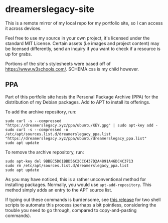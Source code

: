 # dreamerslegacy-site
This is a remote mirror of my local repo for my portfolio site, so I can access it across devices.  

Feel free to use my source in your own project, it's licensed under the standard MIT License. Certain assets (i.e images and project content) may be licensed differently, send an inquiry if you want to check if a resource is up for grabs.

Portions of the site's stylesheets were based off of https://www.w3schools.com/. SCHEMA.css is my child however.

## PPA
Part of this portfolio site hosts the Personal Package Archive (PPA) for the distribution of my Debian packages. Add to APT to install its offerings.

To add the archive repository, run:
```commandline
sudo curl -s --compressed "https://dreamerslegacy.xyz/ppa/ubuntu/KEY.gpg" | sudo apt-key add -
sudo curl -s --compressed -o /etc/apt/sources.list.d/dreamerslegacy_ppa.list "https://dreamerslegacy.xyz/ppa/ubuntu/dreamerslegacy_ppa.list"
sudo apt update
```
To remove the archive repository, run:
```commandline
sudo apt-key del 9BBEC5D61BBD56C2CCC437D2A4891A46DC4C3713
sudo rm /etc/apt/sources.list.d/dreamerslegacy_ppa.list
sudo apt update
```

As you may have noticed, this is a rather unconventional method for installing packages. Normally, you would use `apt-add-repository`. This method simply adds an entry to the APT source list.

If typing out these commands is burdensome, see [this release](https://github.com/perpetualCreations/ppa/releases/tag/s1.0) for two shell scripts to automate this process (perhaps a bit pointless, considering the trouble you need to go through, compared to copy-and-pasting commands).
